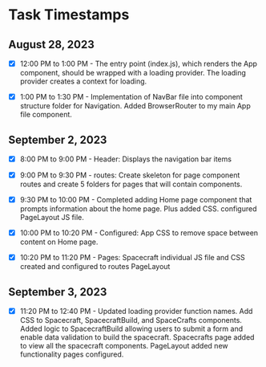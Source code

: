 # Task Timestamps

## August 28, 2023

- [x] 12:00 PM to 1:00 PM - The entry point (index.js), which renders the App component, should be wrapped with a loading provider. The loading provider creates a context for loading.

- [x] 1:00 PM to 1:30 PM - Implementation of NavBar file into component structure folder for Navigation. Added BrowserRouter to my main App file component.

## September 2, 2023

- [x] 8:00 PM to 9:00 PM - Header: Displays the navigation bar items

- [x] 9:00 PM to 9:30 PM - routes: Create skeleton for page component routes and create 5 folders for pages that will contain components.

- [x] 9:30 PM to 10:00 PM - Completed adding Home page component that prompts information about the home page. Plus added CSS. configured PageLayout JS file.

- [x] 10:00 PM to 10:20 PM - Configured: App CSS to remove space between content on Home page.

- [x] 10:20 PM to 11:20 PM - Pages: Spacecraft individual JS file and CSS created and configured to routes PageLayout

## September 3, 2023

- [x] 11:20 PM to 12:40 PM - Updated loading provider function names. Add CSS to Spacecraft, SpacecraftBuild, and SpaceCrafts components. Added logic to SpacecraftBuild allowing users to submit a form and enable data validation to build the spacecraft. Spacecrafts page added to view all the spacecraft components. PageLayout added new functionality pages configured.
